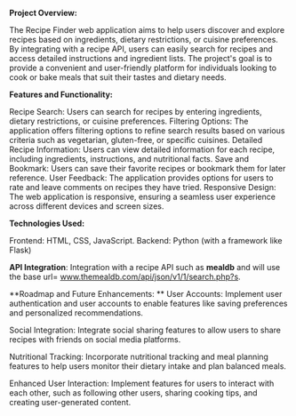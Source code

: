 **Project Overview:**

The Recipe Finder web application aims to help users discover and explore recipes based on ingredients, dietary restrictions, or cuisine preferences. By integrating with a recipe API, users can easily search for recipes and access detailed instructions and ingredient lists. The project's goal is to provide a convenient and user-friendly platform for individuals looking to cook or bake meals that suit their tastes and dietary needs.

**Features and Functionality:**

Recipe Search: Users can search for recipes by entering ingredients, dietary restrictions, or cuisine preferences.
Filtering Options: The application offers filtering options to refine search results based on various criteria such as vegetarian, gluten-free, or specific cuisines.
Detailed Recipe Information: Users can view detailed information for each recipe, including ingredients, instructions, and nutritional facts.
Save and Bookmark: Users can save their favorite recipes or bookmark them for later reference.
User Feedback: The application provides options for users to rate and leave comments on recipes they have tried.
Responsive Design: The web application is responsive, ensuring a seamless user experience across different devices and screen sizes.


**Technologies Used:**

Frontend: HTML, CSS, JavaScript.
Backend: Python (with a framework like Flask)

**API Integration**: Integration with a recipe API such as **mealdb** and will use the base url= www.themealdb.com/api/json/v1/1/search.php?s.




**Roadmap and Future Enhancements:
**
User Accounts: Implement user authentication and user accounts to enable features like saving preferences and personalized recommendations.

Social Integration: Integrate social sharing features to allow users to share recipes with friends on social media platforms.

Nutritional Tracking: Incorporate nutritional tracking and meal planning features to help users monitor their dietary intake and plan balanced meals.

Enhanced User Interaction: Implement features for users to interact with each other, such as following other users, sharing cooking tips, and creating user-generated content.
